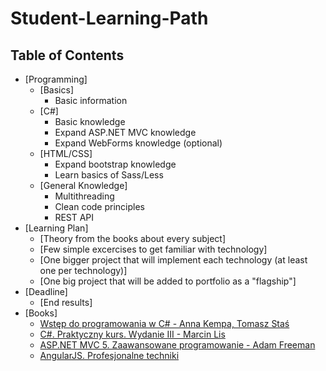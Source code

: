 # Student-Learning-Path

## Table of Contents

- [Programming]
  - [Basics]
    - Basic information 
  - [C#]
    - Basic knowledge
    - Expand ASP.NET MVC knowledge
    - Expand WebForms knowledge (optional)
  - [HTML/CSS]
    - Expand bootstrap knowledge 
    - Learn basics of Sass/Less
  - [General Knowledge]
    - Multithreading
    - Clean code principles
    - REST API
- [Learning Plan]
  - [Theory from the books about every subject]
  - [Few simple excercises to get familiar with technology]
  - [One bigger project that will implement each technology (at least one per technology)]
  - [One big project that will be added to portfolio as a "flagship"]
- [Deadline]
  - [End results]
- [Books]
  - [Wstęp do programowania w C# - Anna Kempa, Tomasz Staś](http://c-sharp.ue.katowice.pl/ksiazka/c_sharp_wer1_1.pdf)
  - [C#. Praktyczny kurs. Wydanie III - Marcin Lis](http://helion.pl/ksiazki/c-praktyczny-kurs-wydanie-iii-marcin-lis,cshpk3.htm)
  - [ASP.NET MVC 5. Zaawansowane programowanie - Adam Freeman](http://helion.pl/ksiazki/asp-net-mvc-5-zaawansowane-programowanie-adam-freeman,asp5zp.htm)
  - [AngularJS. Profesjonalne techniki](http://helion.pl/ksiazki/angularjs-profesjonalne-techniki-adam-freeman,angupt.htm)
  
